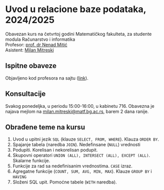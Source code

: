 # Uvod u relacione baze podataka, 2024/2025

Obavezan kurs na četvrtoj godini Matematičkog fakulteta, za studente modula Računarstvo i informatika\
Profesor: [prof. dr Nenad Mitić](http://poincare.matf.bg.ac.rs/~nenad.mitic)\
Asistent: [Milan Mitreski](http://poincare.matf.bg.ac.rs/~milan.mitreski)

## Ispitne obaveze

Objavljeno kod profesora na sajtu ([link](https://poincare.matf.bg.ac.rs/~nenad/rbp/ispit/polaganje_ispita.pdf)).

## Konsultacije

Svakog ponedeljka, u periodu 15:00-16:00, u kabinetu 716. Obavezna je najava mejlom na [milan.mitreski@matf.bg.ac.rs](mailto:milan.mitreski@matf.bg.ac.rs), barem 2 dana ranije.

## Obrađene teme na kursu

1. Uvod u upitni jezik `SQL` (klauze `SELECT, FROM, WHERE`). Klauza `ORDER BY`.
2. Spajanje tabela (naredba `JOIN`). Nedefinsane (`NULL`) vrednosti 
3. Podupiti. Korelisan i nekorelisan podupit.
4. Skupovni operatori `UNION (ALL), INTERSECT (ALL), EXCEPT (ALL)`. Skalarne funkcije.
5. Funkcije za rad sa nedefinisanim vrednostima. `CASE` izraz.
6. Agregatne funkcije (`COUNT, SUM, AVG, MIN, MAX`). Klauze `GROUP BY` i `HAVING`
7. Složeni SQL upit. Pomoćne tabele (`WITH` naredba).
